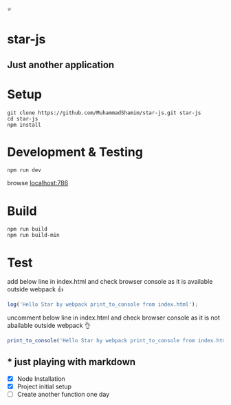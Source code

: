 :star:
# star-js
## Just another application

# Setup
```shell
git clone https://github.com/MuhammadShamim/star-js.git star-js
cd star-js
npm install
```

# Development & Testing
```shell
npm run dev
```
browse [localhost:786](http://localhost:786/)

# Build
```shell
npm run build
npm run build-min
```

# Test
add below line in index.html and check browser console as it is available outside webpack :thumbsup:
```javascript
log('Hello Star by webpack print_to_console from index.html');
```


uncomment below line in index.html and check browser console as it is not abailable outside webpack :ok_hand:
```javascript
print_to_console('Hello Star by webpack print_to_console from index.html');
```
## * just playing with markdown
- [x] Node Installation
- [x] Project initial setup
- [ ] Create another function one day
